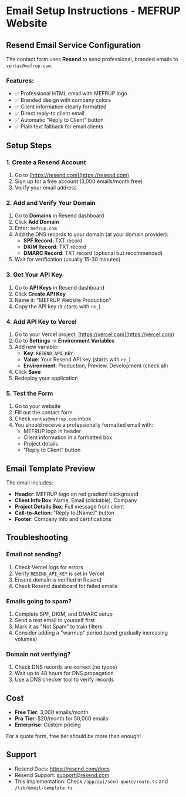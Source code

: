 # Email Setup Instructions - MEFRUP Website

## Resend Email Service Configuration

The contact form uses **Resend** to send professional, branded emails to `ventas@mefrup.com`.

### Features:
- ✅ Professional HTML email with MEFRUP logo
- ✅ Branded design with company colors
- ✅ Client information clearly formatted
- ✅ Direct reply-to client email
- ✅ Automatic "Reply to Client" button
- ✅ Plain text fallback for email clients

## Setup Steps

### 1. Create a Resend Account
1. Go to [https://resend.com](https://resend.com)
2. Sign up for a free account (3,000 emails/month free)
3. Verify your email address

### 2. Add and Verify Your Domain
1. Go to **Domains** in Resend dashboard
2. Click **Add Domain**
3. Enter: `mefrup.com`
4. Add the DNS records to your domain (at your domain provider):
   - **SPF Record**: TXT record
   - **DKIM Record**: TXT record
   - **DMARC Record**: TXT record (optional but recommended)
5. Wait for verification (usually 15-30 minutes)

### 3. Get Your API Key
1. Go to **API Keys** in Resend dashboard
2. Click **Create API Key**
3. Name it: "MEFRUP Website Production"
4. Copy the API key (it starts with `re_`)

### 4. Add API Key to Vercel
1. Go to your Vercel project: [https://vercel.com](https://vercel.com)
2. Go to **Settings** → **Environment Variables**
3. Add new variable:
   - **Key**: `RESEND_API_KEY`
   - **Value**: Your Resend API key (starts with `re_`)
   - **Environment**: Production, Preview, Development (check all)
4. Click **Save**
5. Redeploy your application

### 5. Test the Form
1. Go to your website
2. Fill out the contact form
3. Check `ventas@mefrup.com` inbox
4. You should receive a professionally formatted email with:
   - MEFRUP logo in header
   - Client information in a formatted box
   - Project details
   - "Reply to Client" button

## Email Template Preview

The email includes:
- **Header**: MEFRUP logo on red gradient background
- **Client Info Box**: Name, Email (clickable), Company
- **Project Details Box**: Full message from client
- **Call-to-Action**: "Reply to [Name]" button
- **Footer**: Company info and certifications

## Troubleshooting

### Email not sending?
1. Check Vercel logs for errors
2. Verify `RESEND_API_KEY` is set in Vercel
3. Ensure domain is verified in Resend
4. Check Resend dashboard for failed emails

### Emails going to spam?
1. Complete SPF, DKIM, and DMARC setup
2. Send a test email to yourself first
3. Mark it as "Not Spam" to train filters
4. Consider adding a "warmup" period (send gradually increasing volumes)

### Domain not verifying?
1. Check DNS records are correct (no typos)
2. Wait up to 48 hours for DNS propagation
3. Use a DNS checker tool to verify records

## Cost
- **Free Tier**: 3,000 emails/month
- **Pro Tier**: $20/month for 50,000 emails
- **Enterprise**: Custom pricing

For a quote form, free tier should be more than enough!

## Support
- Resend Docs: https://resend.com/docs
- Resend Support: support@resend.com
- This implementation: Check `/app/api/send-quote/route.ts` and `/lib/email-template.ts`
